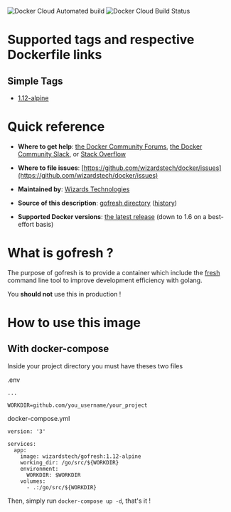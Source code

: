 ![Docker Cloud Automated build](https://img.shields.io/docker/cloud/automated/wizardstech/gofresh.svg) ![Docker Cloud Build Status](https://img.shields.io/docker/cloud/build/wizardstech/gofresh.svg)

# Supported tags and respective Dockerfile links

## Simple Tags

* [1.12-alpine](https://github.com/wizardstech/docker/blob/master/gofresh/1.12/alpine/Dockerfile)

# Quick reference

-	**Where to get help**:
	[the Docker Community Forums](https://forums.docker.com/), [the Docker Community Slack](https://blog.docker.com/2016/11/introducing-docker-community-directory-docker-community-slack/), or [Stack Overflow](https://stackoverflow.com/search?tab=newest&q=docker)

-	**Where to file issues**:
	[https://github.com/wizardstech/docker/issues](https://github.com/wizardstech/docker/issues)

-	**Maintained by**:
	[Wizards Technologies](https://github.com/wizardstech)

-	**Source of this description**:
	[gofresh directory](https://github.com/wizardstech/docker/tree/master/gofresh) ([history](https://github.com/wizardstech/docker/commits/master))

-	**Supported Docker versions**:
	[the latest release](https://github.com/docker/docker-ce/releases/latest) (down to 1.6 on a best-effort basis)

# What is gofresh ?

The purpose of gofresh is to provide a container which include the [fresh](https://github.com/gravityblast/fresh) command line tool to improve development efficiency with golang.

You **should not** use this in production !

# How to use this image

## With docker-compose

Inside your project directory you must have theses two files

.env

```
...

WORKDIR=github.com/you_username/your_project
```

docker-compose.yml

```
version: '3'

services:
  app:
    image: wizardstech/gofresh:1.12-alpine
    working_dir: /go/src/${WORKDIR}
    environment:
      WORKDIR: $WORKDIR
    volumes:
      - .:/go/src/${WORKDIR}
```

Then, simply run `docker-compose up -d`, that's it !
